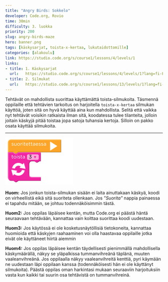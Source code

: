 ```yaml
---
title: "Angry Birds: Sokkelo"
developer: Code.org, Rovio
time: 30min
difficulty: 3. luokka
priority: 200
slug: angry-birds-maze
hero: banner.png
tags: [käskysarjat, toista-x-kertaa, lukutaidottomille]
categories: [alakoulu]
link: https://studio.code.org/s/course1/lessons/4/levels/1
links:
- title: 1. Käskysarjat
  url:   https://studio.code.org/s/course1/lessons/4/levels/1?lang=fi-FI
- title: 2. Silmukat
  url:   https://studio.code.org/s/course1/lessons/13/levels/1?lang=fi-FI
---
```

Tehtävät on mahdollista suorittaa käyttämättä toista-silmukoita. Täsmennä oppilaille että tehtävien tarkoitus on harjoitella `toista-x-kertaa` silmukan käyttöä, joten sitä on hyvä käyttää aina kun mahdollista. Selitä että vaikka nyt tehtävät voisikin ratkaista ilman sitä, koodatessa tulee tilanteita, jolloin joitain käskyjä pitää toistaa jopa satoja tuhansia kertoja. Silloin on pakko osata käyttää silmukoita.

---

![Tyhjä toista-silmukka](tyhja_toista_silmukka.png)


**Huom:** Jos jonkun toista-silmukan sisään ei laita ainuttakaan käskyä, koodi on virheellistä eikä sitä suoriteta ollenkaan. Jos *"Suorita"* nappia painaessa ei tapahdu mitään, se johtuu todennäköisimmin tästä.

**Huom2:** Jos oppilas läpäisee kentän, mutta Code.org ei päästä häntä seuraavaan tehtävään, kannattaa vain koittaa suorittaa koodi uudestaan.

**Huom3:** Jos käytössä ei ole kosketusnäytöllisiä tietokoneita, kannattaa huomioida että käskyjen raahaaminen voi olla haastavaa oppilaille jotka eivät ole käyttäneet hiirtä aiemmin

**Huom4:** Jos oppilas läpäisee kentän täydellisesti pienimmällä mahdollisella käskymäärällä, näkyy se yläpalkissa tummanvihreänä täplänä, muuten  vaaleanvihreänä. Jos oppilaalla näkyy vaaleanvihreitä kenttiä, pyri käymään ne uudestaan läpi oppilaan kanssa (todennäköisesti hän ei ole käyttänyt silmukoita). Päästä oppilas oman harkintasi mukaan seuraaviin harjoituksiin vasta kun kaikki tai suurin osa tehtävistä on tummanvihreinä.




